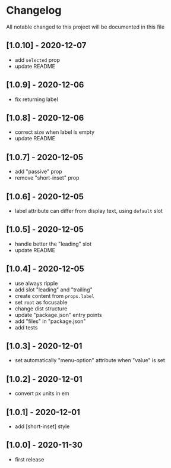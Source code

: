 # Changelog
All notable changed to this project will be documented in this file

## [1.0.10] - 2020-12-07
- add `selected` prop
- update README

## [1.0.9] - 2020-12-06
- fix returning label

## [1.0.8] - 2020-12-06
- correct size when label is empty
- update README

## [1.0.7] - 2020-12-05
- add "passive" prop
- remove "short-inset" prop

## [1.0.6] - 2020-12-05
- label attribute can differ from display text, using `default` slot

## [1.0.5] - 2020-12-05
- handle better the "leading" slot
- update README

## [1.0.4] - 2020-12-05
- use always ripple
- add slot "leading" and "trailing"
- create content from `props.label`
- set `root` as focusable
- change dist structure
- update "package.json" entry points
- add "files" in "package.json"
- add tests

## [1.0.3] - 2020-12-01
- set automatically "menu-option" attribute when "value" is set

## [1.0.2] - 2020-12-01
- convert px units in em

## [1.0.1] - 2020-12-01
- add \[short-inset] style

## [1.0.0] - 2020-11-30
- first release